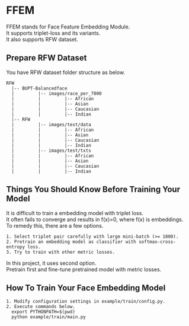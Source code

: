 # FFEM  
FFEM stands for Face Feature Embedding Module.  
It supports triplet-loss and its variants.  
It also supports RFW dataset.  

## Prepare RFW Dataset
You have RFW dataset folder structure as below.  
```
RFW  
  |-- BUPT-Balancedface  
  |         |-- images/race_per_7000  
  |         |         |-- African  
  |         |         |-- Asian  
  |         |         |-- Caucasian  
  |         |         |-- Indian  
  |-- RFW  
  |         |-- images/test/data  
  |         |         |-- African  
  |         |         |-- Asian  
  |         |         |-- Caucasian  
  |         |         |-- Indian  
  |         |-- images/test/txts  
  |         |         |-- African  
  |         |         |-- Asian  
  |         |         |-- Caucasian  
  |         |         |-- Indian  
```

## Things You Should Know Before Training Your Model
It is difficult to train a embedding model with triplet loss.  
It often fails to converge and results in f(x)=0, where f(x) is embeddings.  
To remedy this, there are a few options.
```
1. Select triplet pair carefully with large mini-batch (>= 1800).  
2. Pretrain an embedding model as classifier with softmax-cross-entropy loss.  
3. Try to train with other metric losses.  
```
In this project, it uses second option.  
Pretrain first and fine-tune pretrained model with metric losses.  

## How To Train Your Face Embedding Model
```
1. Modify configuration settings in example/train/config.py.  
2. Execute commands below.  
  export PYTHONPATH=$(pwd)  
  python example/train/main.py  
```